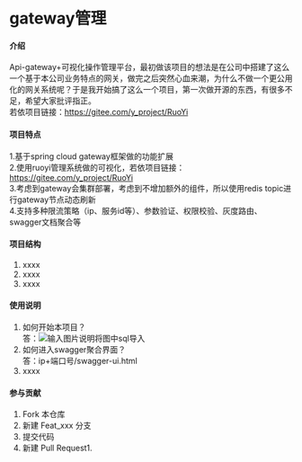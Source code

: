 # gateway管理

#### 介绍
Api-gateway+可视化操作管理平台，最初做该项目的想法是在公司中搭建了这么一个基于本公司业务特点的网关，做完之后突然心血来潮，为什么不做一个更公用化的网关系统呢？于是我开始搞了这么一个项目，第一次做开源的东西，有很多不足，希望大家批评指正。<br>
若依项目链接：https://gitee.com/y_project/RuoYi


#### 项目特点
1.基于spring cloud gateway框架做的功能扩展<br>
2.使用ruoyi管理系统做的可视化，若依项目链接：https://gitee.com/y_project/RuoYi<br>
3.考虑到gateway会集群部署，考虑到不增加额外的组件，所以使用redis topic进行gateway节点动态刷新<br>
4.支持多种限流策略（ip、服务id等）、参数验证、权限校验、灰度路由、swagger文档聚合等<br>

#### 项目结构


1. xxxx
2. xxxx
3. xxxx

#### 使用说明
1. 如何开始本项目？<br>
答：![输入图片说明](https://gitee.com/uploads/images/2019/0405/220859_aab976d9_1505497.png "屏幕截图.png")将图中sql导入<br>
2. 如何进入swagger聚合界面？<br>
答：ip+端口号/swagger-ui.html<br>
3. xxxx

#### 参与贡献

1. Fork 本仓库
2. 新建 Feat_xxx 分支
3. 提交代码
4. 新建 Pull Request1. 